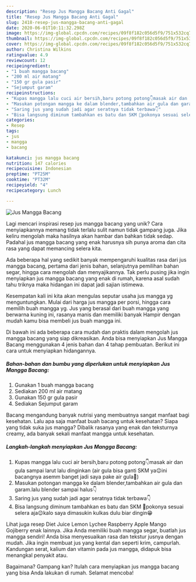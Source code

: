 ```yaml
---
description: "Resep Jus Mangga Bacang Anti Gagal"
title: "Resep Jus Mangga Bacang Anti Gagal"
slug: 2418-resep-jus-mangga-bacang-anti-gagal
date: 2020-06-01T10:11:32.298Z
image: https://img-global.cpcdn.com/recipes/09f8f182c056d5f9/751x532cq70/jus-mangga-bacang-foto-resep-utama.jpg
thumbnail: https://img-global.cpcdn.com/recipes/09f8f182c056d5f9/751x532cq70/jus-mangga-bacang-foto-resep-utama.jpg
cover: https://img-global.cpcdn.com/recipes/09f8f182c056d5f9/751x532cq70/jus-mangga-bacang-foto-resep-utama.jpg
author: Christina Wilkins
ratingvalue: 4.9
reviewcount: 12
recipeingredient:
- "1 buah mangga bacang"
- "200 ml air matang"
- "150 gr gula pasir"
- "Sejumput garam"
recipeinstructions:
- "Kupas mangga lalu cuci air bersih,baru potong potong👇masak air dan gula sampai larut lalu dinginkan (air gula bisa ganti SKM ya😉ini bacangnya asemm banget jadi saya pake air gula😬)"
- "Masukan potongan mangga ke dalam blender,tambahkan air gula dan garam.lalu blender sampai halus👇"
- "Saring jus yang sudah jadi agar seratnya tidak terbawa👇"
- "Bisa langsung diminum tambahkan es batu dan SKM 🤤pokonya sesuai selera aja😉kalo saya dimasukin kulkas dulu biar dingin😁"
categories:
- Resep
tags:
- jus
- mangga
- bacang

katakunci: jus mangga bacang 
nutrition: 147 calories
recipecuisine: Indonesian
preptime: "PT25M"
cooktime: "PT32M"
recipeyield: "4"
recipecategory: Lunch

---
```



![Jus Mangga Bacang](https://img-global.cpcdn.com/recipes/09f8f182c056d5f9/751x532cq70/jus-mangga-bacang-foto-resep-utama.jpg)

Lagi mencari inspirasi resep jus mangga bacang yang unik? Cara menyiapkannya memang tidak terlalu sulit namun tidak gampang juga. Jika keliru mengolah maka hasilnya akan hambar dan bahkan tidak sedap. Padahal jus mangga bacang yang enak harusnya sih punya aroma dan cita rasa yang dapat memancing selera kita.

Ada beberapa hal yang sedikit banyak mempengaruhi kualitas rasa dari jus mangga bacang, pertama dari jenis bahan, selanjutnya pemilihan bahan segar, hingga cara mengolah dan menyajikannya. Tak perlu pusing jika ingin menyiapkan jus mangga bacang yang enak di rumah, karena asal sudah tahu triknya maka hidangan ini dapat jadi sajian istimewa.

Kesempatan kali ini kita akan mengulas seputar usaha jus mangga yg menguntungkan. Mulai dari harga jus mangga per porsi, hingga cara memilih buah mangga yg. Jus yang berasal dari buah mangga yang berwarna kuning ini, rasanya manis dan memiliki banyak Hampir dengan mudah kamu bisa membeli jus buah mangga ini.


Di bawah ini ada beberapa cara mudah dan praktis dalam mengolah jus mangga bacang yang siap dikreasikan. Anda bisa menyiapkan Jus Mangga Bacang menggunakan 4 jenis bahan dan 4 tahap pembuatan. Berikut ini cara untuk menyiapkan hidangannya.

<!--inarticleads1-->

##### Bahan-bahan dan bumbu yang diperlukan untuk menyiapkan Jus Mangga Bacang:

1. Gunakan 1 buah mangga bacang
1. Sediakan 200 ml air matang
1. Gunakan 150 gr gula pasir
1. Sediakan Sejumput garam


Bacang mengandung banyak nutrisi yang membuatnya sangat manfaat bagi kesehatan. Lalu apa saja manfaat buah bacang untuk kesehatan? Siapa yang tidak suka jus mangga? Dibalik rasanya yang enak dan teksturnya creamy, ada banyak sekali manfaat mangga untuk kesehatan. 

<!--inarticleads2-->

##### Langkah-langkah menyiapkan Jus Mangga Bacang:

1. Kupas mangga lalu cuci air bersih,baru potong potong👇masak air dan gula sampai larut lalu dinginkan (air gula bisa ganti SKM ya😉ini bacangnya asemm banget jadi saya pake air gula😬)
1. Masukan potongan mangga ke dalam blender,tambahkan air gula dan garam.lalu blender sampai halus👇
1. Saring jus yang sudah jadi agar seratnya tidak terbawa👇
1. Bisa langsung diminum tambahkan es batu dan SKM 🤤pokonya sesuai selera aja😉kalo saya dimasukin kulkas dulu biar dingin😁


Lihat juga resep Diet Juice Lemon Lychee Raspberry Apple Mango Gojiberry enak lainnya. Jika Anda memiliki buah mangga segar, buatlah jus mangga sendiri! Anda bisa menyesuaikan rasa dan tekstur jusnya dengan mudah. Jika ingin membuat jus yang kental dan seperti krim, campurlah. Kandungan serat, kalium dan vitamin pada jus mangga, didapuk bisa menangkal penyakit atau. 

Bagaimana? Gampang kan? Itulah cara menyiapkan jus mangga bacang yang bisa Anda lakukan di rumah. Selamat mencoba!
